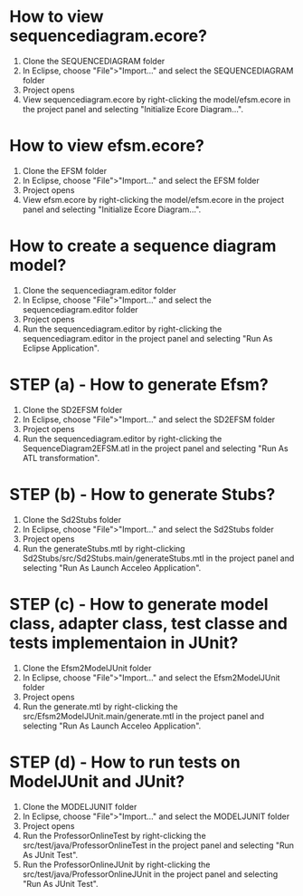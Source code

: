 
How to view sequencediagram.ecore?
==================================

1. Clone the SEQUENCEDIAGRAM folder
2. In Eclipse, choose "File">"Import..." and select the SEQUENCEDIAGRAM folder
3. Project opens
4. View sequencediagram.ecore by right-clicking the model/efsm.ecore in
   the project panel and selecting "Initialize Ecore Diagram...". 

How to view efsm.ecore?
=======================

1. Clone the EFSM folder
2. In Eclipse, choose "File">"Import..." and select the EFSM folder
3. Project opens
4. View efsm.ecore by right-clicking the model/efsm.ecore in
   the project panel and selecting "Initialize Ecore Diagram...".

How to create a sequence diagram model?
=======================================

1. Clone the sequencediagram.editor folder
2. In Eclipse, choose "File">"Import..." and select the sequencediagram.editor folder
3. Project opens
4. Run the sequencediagram.editor by right-clicking the sequencediagram.editor in
   the project panel and selecting "Run As Eclipse Application".

STEP (a) - How to generate Efsm?
================================

1. Clone the SD2EFSM folder
2. In Eclipse, choose "File">"Import..." and select the SD2EFSM folder
3. Project opens
4. Run the sequencediagram.editor by right-clicking the SequenceDiagram2EFSM.atl in
   the project panel and selecting "Run As ATL transformation".


STEP (b) - How to generate Stubs?
=================================

1. Clone the Sd2Stubs folder
2. In Eclipse, choose "File">"Import..." and select the Sd2Stubs folder
3. Project opens
4. Run the generateStubs.mtl by right-clicking Sd2Stubs/src/Sd2Stubs.main/generateStubs.mtl in
   the project panel and selecting "Run As Launch Acceleo Application".
   
   
STEP (c) - How to generate model class, adapter class, test classe and tests implementaion in JUnit?
====================================================================================================

1. Clone the Efsm2ModelJUnit folder
2. In Eclipse, choose "File">"Import..." and select the Efsm2ModelJUnit folder
3. Project opens
4. Run the generate.mtl by right-clicking the src/Efsm2ModelJUnit.main/generate.mtl in
   the project panel and selecting "Run As Launch Acceleo Application".

STEP (d) - How to run tests on ModelJUnit and JUnit?
====================================================

1. Clone the MODELJUNIT folder
2. In Eclipse, choose "File">"Import..." and select the MODELJUNIT folder
3. Project opens
4. Run the ProfessorOnlineTest by right-clicking the src/test/java/ProfessorOnlineTest in
   the project panel and selecting "Run As JUnit Test".
5. Run the ProfessorOnlineJUnit by right-clicking the src/test/java/ProfessorOnlineJUnit in
   the project panel and selecting "Run As JUnit Test".

     
